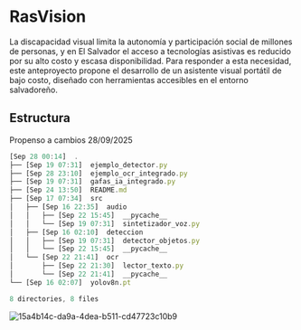 
#  RasVision

La discapacidad visual limita la autonomía y participación social de millones de personas, y en El Salvador el acceso a tecnologías asistivas es reducido por su alto costo y escasa disponibilidad. Para responder a esta necesidad, este anteproyecto propone el desarrollo de un asistente visual portátil de bajo costo, diseñado con herramientas accesibles en el entorno salvadoreño.

## Estructura
Propenso a cambios 28/09/2025

```javascript
[Sep 28 00:14]  .
├── [Sep 19 07:31]  ejemplo_detector.py
├── [Sep 28 23:10]  ejemplo_ocr_integrado.py
├── [Sep 19 07:31]  gafas_ia_integrado.py
├── [Sep 24 13:50]  README.md
├── [Sep 17 07:34]  src
│   ├── [Sep 16 22:35]  audio
│   │   ├── [Sep 22 15:45]  __pycache__
│   │   └── [Sep 19 07:31]  sintetizador_voz.py
│   ├── [Sep 16 02:10]  deteccion
│   │   ├── [Sep 19 07:31]  detector_objetos.py
│   │   └── [Sep 22 15:45]  __pycache__
│   └── [Sep 22 21:41]  ocr
│       ├── [Sep 22 21:30]  lector_texto.py
│       └── [Sep 22 21:41]  __pycache__
└── [Sep 16 02:07]  yolov8n.pt

8 directories, 8 files
```
![15a4b14c-da9a-4dea-b511-cd47723c10b9](https://github.com/user-attachments/assets/149c5e11-3454-4af0-8de7-ebbb1bd4c242)
